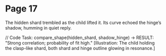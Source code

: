 # Page 17

The hidden shard trembled as the child lifted it.
Its curve echoed the hinge’s shadow, humming in quiet reply.

// Code Task: compare_shape(hidden_shard, shadow_hinge) → RESULT: "Strong correlation; probability of fit high."
[Illustration: The child holding the clasp-like shard, both shard and hinge outline glowing in resonance.]
